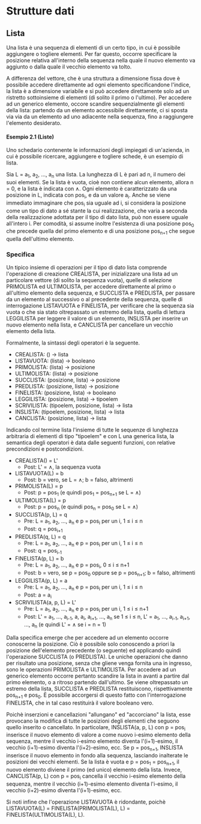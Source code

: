 # Strutture dati

## Lista

Una lista è una sequenza di elementi di un certo tipo, in cui è possibile aggiungere o togliere elementi. Per far questo, occorre specificare la posizione relativa all'interno della sequenza nella quale il nuovo elemento va aggiunto o dalla quale il vecchio elemento va tolto.

A differenza del vettore, che è una struttura a dimensione fissa dove è possibile accedere direttamente ad ogni elemento specificandone l'indice, la lista è a dimensione variabile e si può accedere direttamente solo ad un ristretto sottoinsieme di elementi (di solito il primo o l'ultimo). Per accedere ad un generico elemento, occore scandire sequenzialmente gli elementi della lista: partendo da un elemento accessibile direttamente, ci si sposta via via da un elemento ad uno adiacente nella sequenza, fino a raggiungere l'elemento desiderato.

#### Esempio 2.1 (Liste)
Uno schedario contenente le informazioni degli impiegati di un'azienda, in cui è possibile ricercare, aggiungere e togliere schede, è un esempio di lista.

Sia L = a<sub>1</sub>, a<sub>2</sub>, ..., a<sub>n</sub> una lista. La lunghezza di L è pari ad n, il numero dei suoi elementi. Se la lista è vuota, cioè non contiene alcun elemento, allora n = 0, e la lista è indicata con &wedge;. Ogni elemento è caratterizzato da una posizione in L, indicata con pos<sub>i</sub>, e da un valore a<sub>i</sub>. Anche se viene immediato immaginare che pos<sub>i</sub> sia uguale ad i, si considera la posizione come un tipo di dato a sé stante la cui realizzazione, che varia a seconda della realizzazione adottata per il tipo di dato lista, può non essere uguale all'intero i. Per comodità, si assume inoltre l'esistenza di una posizione pos<sub>0</sub> che precede quella del primo elemento e di una posizione pos<sub>n+1</sub> che segue quella dell'ultimo elemento.

### Specifica
Un tipico insieme di operazioni per il tipo di dato lista comprende l'operazione di creazione CREALISTA, per inizializzare una lista ad un particolare vettore (di solito la sequenza vuota), quelle di selezione PRIMOLISTA ed ULTIMOLISTA, per accedere direttamente al primo o all'ultimo elemento della sequenza, e SUCCLISTA e PREDLISTA, per passare da un elemento al successivo o al precedente della sequenza, quelle di interrogazione LISTAVUOTA e FINELISTA, per verificare che la sequenza sia vuota o che sia stato oltrepassato un estremo della lista, quella di lettura LEGGILISTA per leggere il valore di un elemento, INSLISTA per inserire un nuovo elemento nella lista, e CANCLISTA per cancellare un vecchio elemento della lista.

Formalmente, la sintassi degli operatori è la seguente.

* CREALISTA: () &rightarrow; lista
* LISTAVUOTA: (lista) &rightarrow; booleano
* PRIMOLISTA: (lista) &rightarrow; posizione
* ULTIMOLISTA: (lista) &rightarrow; posizione
* SUCCLISTA: (posizione, lista) &rightarrow; posizione
* PREDLISTA: (posizione, lista) &rightarrow; posizione
* FINELISTA: (posizione, lista) &rightarrow; booleano
* LEGGILISTA: (posizione, lista) &rightarrow; tipoelem
* SCRIVILISTA: (tipoelem, posizione, lista) &rightarrow; lista
* INSLISTA: (tipoelem, posizione, lista) &rightarrow; lista
* CANCLISTA: (posizione, lista) &rightarrow; lista

Indicando col termine lista l'insieme di tutte le sequenze di lunghezza arbitraria di elementi di tipo "tipoelem" e con L una generica lista, la semantica degli operatori è data dalle seguenti funzioni, con relative precondizioni e postcondizioni.

* CREALISTA() = L'
  * Post: L' = &wedge;, la sequenza vuota
* LISTAVUOTA(L) = b
  * Post: b = vero, se L = &wedge;; b = falso, altrimenti
* PRIMOLISTA(L) = p
  * Post: p = pos<sub>1</sub> (e quindi pos<sub>1</sub> = pos<sub>n+1</sub> se L = &wedge;)
* ULTIMOLISTA(L) = p
  * Post: p = pos<sub>n</sub> (e quindi pos<sub>n</sub> = pos<sub>0</sub> se L = &wedge;)
* SUCCLISTA(p, L) = q
  * Pre: L = a<sub>1</sub>, a<sub>2</sub>, ..., a<sub>n</sub> e p = pos<sub>i</sub> per un i, 1 &le; i &le; n
  * Post: q = pos<sub>i+1</sub>
* PREDLISTA(q, L) = q
  * Pre: L = a<sub>1</sub>, a<sub>2</sub>, ..., a<sub>n</sub> e p = pos<sub>i</sub> per un i, 1 &le; i &le; n
  * Post: q = pos<sub>i-1</sub>
* FINELISTA(p, L) = b
  * Pre: L = a<sub>1</sub>, a<sub>2</sub>, ..., a<sub>n</sub> e p = pos<sub>i</sub>, 0 &le; i &le; n+1
  * Post: b = vero, se p = pos<sub>0</sub> oppure se p = pos<sub>n+1</sub>; b = falso, altrimenti
* LEGGILISTA(p, L) = a
  * Pre: L = a<sub>1</sub>, a<sub>2</sub>, ..., a<sub>n</sub> e p = pos<sub>i</sub> per un i, 1 &le; i &le; n
  * Post: a = a<sub>i</sub>
* SCRIVILISTA(a, p, L) = L'
  * Pre: L = a<sub>1</sub>, a<sub>2</sub>, ..., a<sub>n</sub> e p = pos<sub>i</sub> per un i, 1 &le; i &le; n+1
  * Post: L' = a<sub>1</sub>, ..., a<sub>i-1</sub>, a, a<sub>i</sub>, a<sub>i+1</sub>, ..., a<sub>n</sub> se 1 &le; i &le; n, L' = a<sub>1</sub>, ..., a<sub>i-1</sub>, a<sub>i+1</sub>, ..., a<sub>n</sub> (e quindi L' = &wedge; se i = n = 1)

Dalla specifica emerge che per accedere ad un elemento occorre conoscerne la posizione. Ciò è possibile solo conoscendo a priori la posizione dell'elemento precedente (o seguente) ed applicando quindi l'operazione SUCCLISTA (o PREDLISTA). Le uniche operazioni che danno per risultato una posizione, senza che gliene venga fornita una in ingresso, sono le operazioni PRIMOLISTA e ULTIMOLISTA. Per accedere ad un generico elemento occorre pertanto scandire la lista in avanti a partire dal primo elemento, o a ritroso partendo dall'ultimo. Se viene oltrepassato un estremo della lista, SUCCLISTA e PREDLISTA restituiscono, rispettivamente pos<sub>n+1</sub> e pos<sub>0</sub>. È possibile accorgersi di questo fatto con l'interrogazione FINELISTA, che in tal caso restituirà il valore booleano vero.

Poichè inserzioni e cancellazioni "allungano" ed "accorciano" la lista, esse provocano la modifica di tutte le posizioni degli elementi che seguono quello inserito o cancellato. In particolare, INSLISTA(a, p, L) con p = pos<sub>i</sub> inserisce il nuovo elemento di valore a come nuovo i-esimo elemento della sequenza, mentre il vecchio i-esimo elemento diventa l'(i+1)-esimo, il vecchio (i+1)-esimo diventa l'(i+2)-esimo, ecc. Se p = pos<sub>n+1</sub>, INSLISTA inserisce il nuovo elemento in fondo alla sequenza, lasciando inalterate le posizioni dei vecchi elementi. Se la lista è vuota e p = pos<sub>1</sub> = pos<sub>n+1</sub>, il nuovo elemento diviene il primo (ed unico) elemento della lista. Invece, CANCLISTA(p, L) con p = pos<sub>i</sub> cancella il vecchio i-esimo elemento della sequenza, mentre il vecchio (i+1)-esimo elemento diventa l'i-esimo, il vecchio (i+2)-esimo diventa l'(i+1)-esimo, ecc.

Si noti infine che l'operazione LISTAVUOTA è ridondante, poichè LISTAVUOTA(L) = FINELISTA(PRIMOLISTA(L), L) = FINELISTA(ULTIMOLISTA(L), L).
